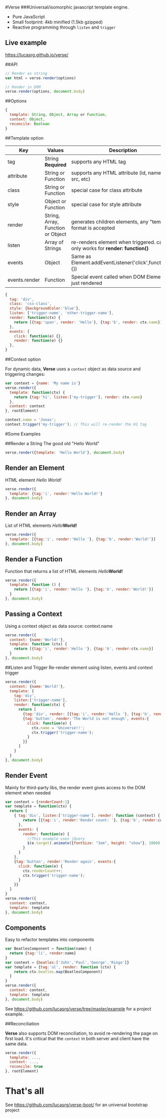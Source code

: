 #Verse
###Universal/isomorphic javascript template engine.

* Pure JavaScript
* Small footprint: 4kb minified (1.5kb gzipped)
* Reactive programming through `listen` and `trigger`

## Live example
https://lucasrg.github.io/verse/

##API

```js
// Render as string
var html = verse.render(options)

// Render in DOM
verse.render(options, document.body)
```

##Options
```js
{
  template: String, Object, Array or Function,
  context: Object,
  reconcile: Boolean
}
```

##Template option

| Key | Values | Description |
| --- | --- | --- |
| tag | String **Required** | supports any HTML tag |
| attribute | String or Function | supports any HTML attribute (id, name, href, src, etc) |
| class | String or Function | special case for class attribute |
| style | Object or Function | special case for style attribute |
| render | String, Array, Function or Object | generates children elements, any "template" format is accepted |
| listen | Array of Strings | re-renders element when triggered. caveat: only works for **render: function()** |
| events | Object | Same as Element.addEventListener('click',function(e){}) |
| events.render | Function | Special event called when DOM Element just rendered |

```js
{
  tag: 'div',
  class: 'css-class',
  style: {backgroundColor:'blue'},
  listen: ['trigger-name', 'other-trigger-name'],
  render: function(ctx) {
    return [{tag:'span', render: 'Hello'}, {tag:'b', render: ctx.name}]
  },
  events: {
    click: function(e) {},
    render: function(e) {}
  },
}
```

##Context option

For dynamic data, **Verse** uses a `context` object as data source and triggering changes:

```js
var context = {name: 'My name is'}
verse.render({
  template: function(ctx) {
    return {tag:'h1', listen:['my-trigger'], render: ctx.name}
  },
  context: context
}, rootElement)

context.name = 'Jonas';
context.trigger('my-trigger'); // This will re-render the H1 tag
```

#Some Examples

##Render a String
The good old "Hello World"

```js
verse.render({template: 'Hello World'}, document.body)
```

## Render an Element
HTML element <i>Hello World!</i>

```js
verse.render({
  template: {tag:'i', render:'Hello World!'}
}, document.body)
```

## Render an Array
List of HTML elements <i>Hello</i><b>World!</b>

```js
verse.render({
  template: [{tag:'i', render:'Hello '}, {tag:'b', render:'World!'}]
}, document.body)
```

## Render a Function
Function that returns a list of HTML elements <i>Hello</i><b>World!</b>

```js
verse.render({
  template: function () {
    return [{tag:'i', render:'Hello '}, {tag:'b', render:'World!'}]
  }
}, document.body)
```

## Passing a Context
Using a context object as data source: context.name

```js
verse.render({
  context: {name:'World!'},
  template: function (ctx) {
    return [{tag:'i', render:'Hello '}, {tag:'b', render:ctx.name}]
  }
}, document.body)
```

##Listen and Trigger
Re-render element using listen, events and context trigger

```js
verse.render({
  context: {name:'World!'},
  template: {
    tag:'div',
    listen:['trigger-name'],
    render: function(ctx) {
      return [
        {tag:'div', render: [{tag:'i', render:'Hello '}, {tag:'b', render:ctx.name}] },
        {tag:'button', render:'The World is not enough', events:{
          click: function(e) {
            ctx.name = 'Universe!!';
            ctx.trigger('trigger-name');
          }
        }}
      ]
    }
  }
}, document.body)
```

## Render Event
Mainly for third-party libs, the render event gives access to the DOM element when needed

```js
var context = {renderCount:1}
var template = function(ctx) {
  return [
    { tag:'div', listen:['trigger-name'], render: function (context) {
        return [{tag:'i', render:'Render count: '}, {tag:'b', render:context.renderCount}]
      },
      events: {
        render: function(e) {
          //This example uses jQuery
          $(e.target).animate({fontSize: "3em", height: "show"}, 1000)
        }
      }
    },
    {tag:'button', render:'Render again', events:{
      click: function(e) {
        ctx.renderCount++;
        ctx.trigger('trigger-name');
      }
    }}
  ]
}
verse.render({
  context: context,
  template: template
}, document.body)
```

## Components
Easy to refactor templates into components

```js
var BeatlesComponent = function(name) {
  return {tag:'li', render:name}
}
var context = {beatles:['John','Paul','George','Ringo']}
var template = {tag:'ul', render: function (ctx) {
    return ctx.beatles.map(BeatlesComponent)
  }
}
verse.render({
  context: context,
  template: template
}, document.body)
```

See https://github.com/lucasrg/verse/tree/master/example for a project example.


##Reconciliation

**Verse** also supports DOM reconciliation, to avoid re-rendering the page on first load.
It's critical that the `context` in both server and client have the same data.

```js
verse.render({
  template: ...,
  context: ...,
  reconcile: true
}, rootElement)
```


# That's all

See https://github.com/lucasrg/verse-boot/ for an universal bootstrap project
